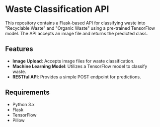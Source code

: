 # Waste Classification API

This repository contains a Flask-based API for classifying waste into "Recyclable Waste" and "Organic Waste" using a pre-trained TensorFlow model. The API accepts an image file and returns the predicted class.

## Features

- **Image Upload**: Accepts image files for waste classification.
- **Machine Learning Model**: Utilizes a TensorFlow model to classify waste.
- **RESTful API**: Provides a simple POST endpoint for predictions.

## Requirements

- Python 3.x
- Flask
- TensorFlow
- Pillow
